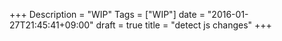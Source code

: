 +++
Description = "WIP"
Tags = ["WIP"]
date = "2016-01-27T21:45:41+09:00"
draft = true
title = "detect js changes"
+++

